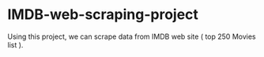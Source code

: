 # IMDB-web-scraping-project
Using this project, we can scrape data from IMDB web site ( top 250 Movies list ). 
